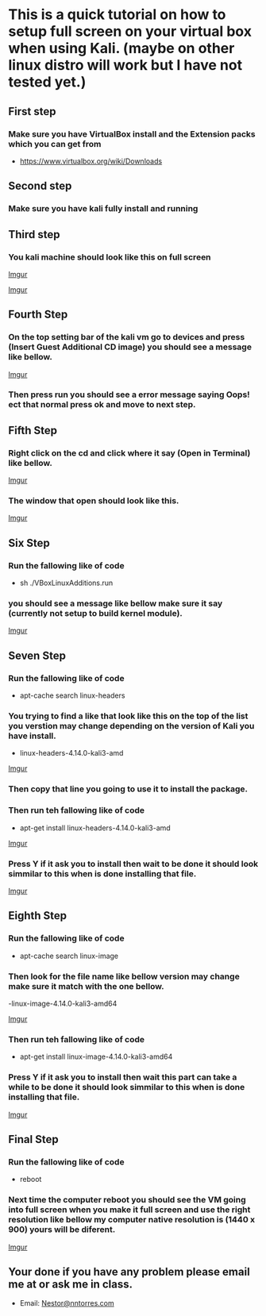 #  This is a quick tutorial on how to setup full screen on your virtual box when using Kali. (maybe on other linux distro will work but I have not tested yet.)

## First step 

### Make sure you have VirtualBox install and the Extension packs which you can get from 
- https://www.virtualbox.org/wiki/Downloads

## Second step 

### Make sure you have kali fully install and running 

## Third step 

### You kali machine should look like this on full screen 

[Imgur](https://i.imgur.com/kxStoxI.png)

[Imgur](https://i.imgur.com/mpjvCwF.png)

## Fourth Step

### On the top setting bar of the kali vm go to devices and press (Insert Guest Additional CD image) you should see a message like bellow.

[Imgur](https://i.imgur.com/ImpKx5g.png)

### Then press run you should see a error message saying Oops! ect that normal press ok and move to next step. 

## Fifth Step 

### Right click on the cd and click where it say (Open in Terminal) like bellow.

[Imgur](https://i.imgur.com/s2BabYL.png)

### The window that open should look like this. 

[Imgur](https://i.imgur.com/oNnuQTT.png)

## Six Step 

### Run the fallowing like of code 
- sh ./VBoxLinuxAdditions.run

### you should see a message like bellow make sure it say (currently not setup to build kernel module). 

[Imgur](https://i.imgur.com/Kxf2TOe.png)

## Seven Step

### Run the fallowing like of code
- apt-cache search linux-headers

### You trying to find a like that look like this on the top of the list you verstion may change depending on the version of Kali you have install.
- linux-headers-4.14.0-kali3-amd

[Imgur](https://i.imgur.com/Vt05KYN.png)

### Then copy that line you going to use it to install the package. 

### Then run teh fallowing like of code 
- apt-get install linux-headers-4.14.0-kali3-amd

[Imgur](https://i.imgur.com/WNUYzpv.png)

### Press Y if it ask you to install then wait to be done it should look simmilar to this when is done installing that file. 

[Imgur](https://i.imgur.com/WbFjwWQ.png)

## Eighth Step

### Run the fallowing like of code
- apt-cache search linux-image

### Then look for the file name like bellow version may change make sure it match with the one bellow.
-linux-image-4.14.0-kali3-amd64

[Imgur](https://i.imgur.com/1wcLnTr.png)

### Then run teh fallowing like of code 
- apt-get install linux-image-4.14.0-kali3-amd64

### Press Y if it ask you to install then wait this part can take a while to be done it should look simmilar to this when is done installing that file. 

[Imgur](https://i.imgur.com/XME0utg.png)

## Final Step 

### Run the fallowing like of code
- reboot 

### Next time the computer reboot you should see the VM going into full screen when you make it full screen and use the right resolution like bellow my computer native resolution is (1440 x 900) yours will be diferent.

[Imgur](https://i.imgur.com/cWM3eOk.png)

## Your done if you have any problem please email me at or ask me in class. 
- Email: Nestor@nntorres.com
